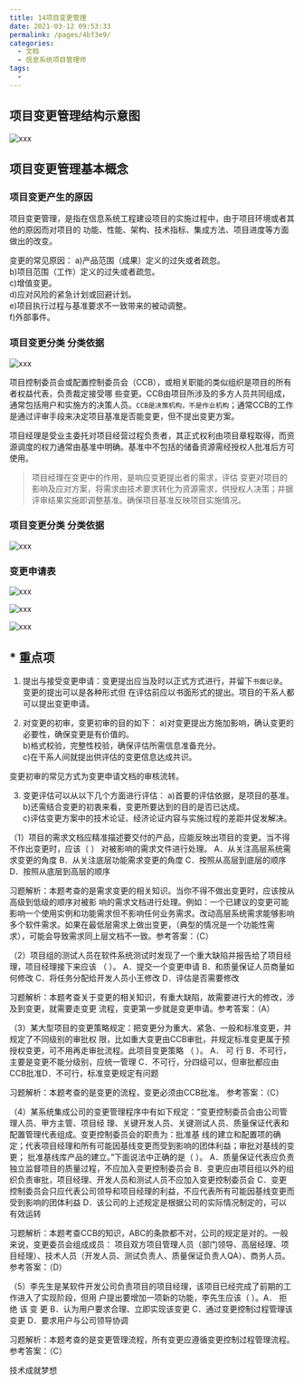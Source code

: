 ```yaml
---
title: 14项目变更管理
date: 2021-03-12 09:53:33
permalink: /pages/4bf3e9/
categories:
  - 文档
  - 信息系统项目管理师
tags:
  - 
---
```

## 项目变更管理结构示意图
 ![xxx](https://cdn.jsdelivr.net/gh/julie7366/picgo-blog/images/infoSystem/图14-1.jpg)



## 项目变更管理基本概念
### 项目变更产生的原因

项目变更管理，是指在信息系统工程建设项目的实施过程中，由于项目环境或者其他的原因而对项目的
功能、性能、架构、技术指标、集成方法、项目进度等方面做出的改变。

变更的常见原因：
a)产品范围（成果）定义的过失或者疏忽。   
b)项目范围（工作）定义的过失或者疏忽。   
c)增值变更。   
d)应对风险的紧急计划或回避计划。   
e)项目执行过程与基准要求不一致带来的被动调整。   
f)外部事件。   
### 项目变更分类 分类依据
![xxx](https://cdn.jsdelivr.net/gh/julie7366/picgo-blog/images/infoSystem/表14-1.jpg)


项目控制委员会或配置控制委员会（CCB），或相关职能的类似组织是项目的所有者权益代表，负责裁定接受哪
些变更。CCB由项目所涉及的多方人员共同组成，通常包括用户和实施方的决策人员。`CCB是决策机构，不是作业机构`；通常CCB的工作是通过评审手段来决定项目基准是否能变更，但不提出变更方案。

项目经理是受业主委托对项目经营过程负责者，其正式权利由项目章程取得，而资源调度的权力通常由基准中明确。基准中不包括的储备资源需经授权人批准后方可使用。
> 项目经理在变更中的作用，是响应变更提出者的需求，评估
变更对项目的影响及应对方案，将需求由技术要求转化为资源需求，供授权人决策；并据评审结果实施即调整基准。确保项目基准反映项目实施情况。
 
### 项目变更分类 分类依据
![xxx](https://cdn.jsdelivr.net/gh/julie7366/picgo-blog/images/infoSystem/图14-2.jpg)

### 变更申请表
![xxx](https://cdn.jsdelivr.net/gh/julie7366/picgo-blog/images/infoSystem/表14-2.jpg)

![xxx](https://cdn.jsdelivr.net/gh/julie7366/picgo-blog/images/infoSystem/表14-3.jpg)

![xxx](https://cdn.jsdelivr.net/gh/julie7366/picgo-blog/images/infoSystem/表14-4.jpg)


## * 重点项
1. 提出与接受变更申请：变更提出应当及时以正式方式进行，并留下`书面记录`。变更的提出可以是各种形式但
在评估前应以书面形式的提出。项目的干系人都可以提出变更申请。

2. 对变更的初审，变更初审的目的如下：
a)对变更提出方施加影响，确认变更的必要性，确保变更是有价值的。   
b)格式校验，完整性校验，确保评估所需信息准备充分。   
c)在干系人间就提出供评估的变更信息达成共识。   

变更初审的常见方式为变更申请文档的审核流转。  

3. 变更评估可以从以下几个方面进行评估：
a)首要的评估依据，是项目的基准。   
b)还需结合变更的初衷来看，变更所要达到的目的是否已达成。  
c)评估变更方案中的技术论证、经济论证内容与实施过程的差距并促发解决。  
 




（1）项目的需求文档应精准描述要交付的产品，应能反映出项目的变更。当不得不作出变更时，应该（   ）
对被影响的需求文件进行处理。
A．从关注高层系统需求变更的角度		B．从关注底层功能需求变更的角度 C．按照从高层到底层的顺序	D．按照从底层到高层的顺序
 




习题解析：本题考查的是需求变更的相关知识。当你不得不做出变更时，应该按从高级到低级的顺序对被影
响的需求文档进行处理。例如：一个已建议的变更可能影响一个使用实例和功能需求但不影响任何业务需求。改动高层系统需求能够影响多个软件需求。如果在最低层需求上做出变更，（典型的情况是一个功能性需
求），可能会导致需求同上层文档不一致。参考答案：（C）
 

（2）项目组的测试人员在软件系统测试时发现了一个重大缺陷并报告给了项目经理，项目经理接下来应该
（ ）。
A．提交一个变更申请		B．和质量保证人员商量如何修改 C．将任务分配给开发人员小王修改	D．评估是否需要修改
 

习题解析：本题考查关于变更的相关知识，有重大缺陷，故需要进行大的修改，涉及到变更，就需要走变更
流程，变更第一步就是变更申请。参考答案：（A）
 

（3）某大型项目的变更策略规定：把变更分为重大、紧急、一般和标准变更，并规定了不同级别的审批权
限，比如重大变更由CCB审批，并规定标准变更属于预授权变更，可不用再走审批流程。此项目变更策略
（ ）。
A． 可 行                                                       B．不可行，主要是变更不能分级别，应统一管理
C．不可行，分四级可以，但审批都应由CCB批准D．不可行，标准变更规定有问题
 




习题解析：本题考查的是变更的流程，变更必须由CCB批准。
参考答案：（C）
 


（4）某系统集成公司的变更管理程序中有如下规定：“变更控制委员会由公司管理人员、甲方主管、项目经
理、关键开发人员、关键测试人员、质量保证代表和配置管理代表组成。变更控制委员会的职责为：批准基   线的建立和配置项的确定；代表项目经理和所有可能因基线变更而受到影响的团体利益；审批对基线的变更； 批准基线库产品的建立。”下面说法中正确的是（ ）。
A．质量保证代表应负责独立监督项目的质量过程，不应加入变更控制委员会                                          B．变更应由项目组以外的组织负责审批，项目经理、开发人员和测试人员不应加入变更控制委员会
C．变更控制委员会只应代表公司领导和项目经理的利益，不应代表所有可能因基线变更而受到影响的团体利益
D．该公司的上述规定是根据公司的实际情况制定的，可以有效运转
 




习题解析：本题考查CCB的知识，ABC的条款都不对，公司的规定是对的。一般来说，变更委员会组成成员：
项目双方项目管理人员（部门领导、高层经理、项目经理）、技术人员（开发人员、测试负责人、质量保证负责人QA）、商务人员。
参考答案：（D）
 




（5）李先生是某软件开发公司负责项目的项目经理，该项目已经完成了前期的工作进入了实现阶段，但用
户提出要增加一项新的功能，李先生应该（ ）。A． 拒 绝 该 变 更                                         B．认为用户要求合理、立即实现该变更         C．通过变更控制过程管理该变更                   D．要求用户与公司领导协调
 




习题解析：本题考查的是变更管理流程，所有变更应遵循变更控制过程管理流程。
参考答案：（C）
 









技术成就梦想
